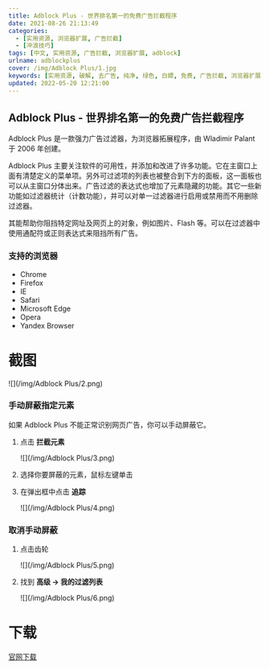 ```yaml
---
title: Adblock Plus - 世界排名第一的免费广告拦截程序
date: 2021-08-26 21:13:49
categories:
  - [实用资源, 浏览器扩展, 广告拦截]
  - [冲浪技巧]
tags: [中文, 实用资源, 广告拦截, 浏览器扩展, adblock]
urlname: adblockplus
cover: /img/Adblock Plus/1.jpg
keywords: [实用资源, 破解, 去广告, 纯净, 绿色, 白嫖, 免费, 广告拦截, 浏览器扩展, adblock]
updated: 2022-05-20 12:21:00
---
```


## Adblock Plus - 世界排名第一的免费广告拦截程序

Adblock Plus 是一款强力广告过滤器，为浏览器拓展程序，由 Wladimir Palant 于 2006 年创建。

Adblock Plus 主要关注软件的可用性，并添加和改进了许多功能。它在主窗口上面有清楚定义的菜单项。另外可过滤项的列表也被整合到下方的面板，这一面板也可以从主窗口分体出来。广告过滤的表达式也增加了元素隐藏的功能。其它一些新功能如过滤器统计（计数功能），并可以对单一过滤器进行启用或禁用而不用删除过滤器。

其能帮助你阻挡特定网址及网页上的对象，例如图片、Flash 等。可以在过滤器中使用通配符或正则表达式来阻挡所有广告。

### 支持的浏览器

- Chrome
- Firefox
- IE
- Safari
- Microsoft Edge
- Opera
- Yandex Browser

# 截图

![](/img/Adblock Plus/2.png)

### 手动屏蔽指定元素

如果 Adblock Plus 不能正常识别网页广告，你可以手动屏蔽它。

1. 点击 **拦截元素**

   ![](/img/Adblock Plus/3.png)

2. 选择你要屏蔽的元素，鼠标左键单击
3. 在弹出框中点击 **追踪**

   ![](/img/Adblock Plus/4.png)

### 取消手动屏蔽

1. 点击齿轮

   ![](/img/Adblock Plus/5.png)

2. 找到 **高级 -> 我的过滤列表**

   ![](/img/Adblock Plus/6.png)

# 下载

[官网下载](https://adblockplus.org/zh_CN/download)
